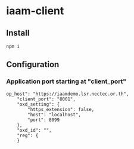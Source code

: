 # iaam-client
## Install
```
npm i
```       

## Configuration
### Application port starting at "client_port"
```
op_host": "https://iaamdemo.lsr.nectec.or.th",
    "client_port": "8001",
    "oxd_setting": {
        "https_extension": false,
        "host": "localhost",
        "port": 8099
    },
    "oxd_id": "",
    "reg": {
    }
```    